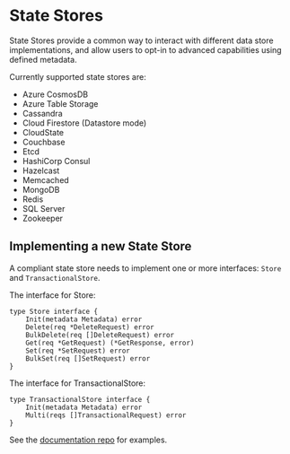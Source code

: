 # State Stores

State Stores provide a common way to interact with different data store implementations, and allow users to opt-in to advanced capabilities using defined metadata.

Currently supported state stores are:

* Azure CosmosDB
* Azure Table Storage
* Cassandra
* Cloud Firestore (Datastore mode)
* CloudState
* Couchbase
* Etcd
* HashiCorp Consul
* Hazelcast
* Memcached
* MongoDB
* Redis
* SQL Server
* Zookeeper

## Implementing a new State Store

A compliant state store needs to implement one or more interfaces: `Store` and `TransactionalStore`.

The interface for Store:

```
type Store interface {
	Init(metadata Metadata) error
	Delete(req *DeleteRequest) error
	BulkDelete(req []DeleteRequest) error
	Get(req *GetRequest) (*GetResponse, error)
	Set(req *SetRequest) error
	BulkSet(req []SetRequest) error
}
```

The interface for TransactionalStore:

```
type TransactionalStore interface {
	Init(metadata Metadata) error
	Multi(reqs []TransactionalRequest) error
}
```

See the [documentation repo](https://github.com/dapr/docs/tree/master/howto) for examples.  
